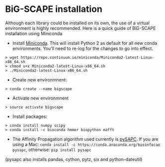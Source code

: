 # BiG-SCAPE installation

Although each library could be installed on its own, the use of a virtual
environment is highly recommended. Here is a quick guide of BiG-SCAPE 
installation using Miniconda

* Install [Miniconda](https://conda.io/miniconda.html). This will install Python 2 as default for all new conda environments. You'll need to re-log for the changes to go into effect.

```
> wget https://repo.continuum.io/miniconda/Miniconda2-latest-Linux-x86_64.sh
> chmod u+x Miniconda2-latest-Linux-x86_64.sh
> ./Miniconda2-latest-Linux-x86_64.sh
```

* Create new environmnent:

```
> conda create --name bigscape
```

* Activate new environmnent

```
> source activate bigscape
```

* Install packages:

```
> conda install numpy scipy
> conda install -c bioconda hmmer biopython mafft
```

* The Affinity Propagation algorithm used currently is [pySAPC](https://pypi.python.org/pypi/pysapc/1.1.0). If you are using a Mac: `conda install -c https://conda.anaconda.org/bioinfocao pysapc`, otherwise: `pip install pysapc`

(pysapc also installs pandas, cython, pytz, six and python-dateutil)
